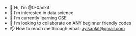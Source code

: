 - 👋 Hi, I’m @0-0ankit
- 👀 I’m interested in data science
- 🌱 I’m currently learning CSE
- 💞️ I’m looking to collaborate on ANY  beginner friendly codes
- 📫 How to reach me through email: ayisankit@gmail.com

<!---
0-0ankit/0-0ankit is a ✨ special ✨ repository because its `README.md` (this file) appears on your GitHub profile.
You can click the Preview link to take a look at your changes.
--->
